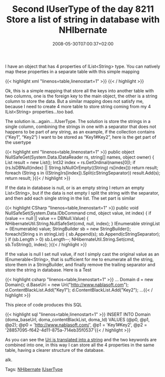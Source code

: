 ﻿---
title: "Second IUserType of the day 8211 Store a list of string in database with NHIbernate"
description: ""
date: 2008-05-30T07:00:37+02:00
draft: false
tags: [Nhibernate]
categories: [Nhibernate]
---
I have an object that has 4 properties of IList&lt;String&gt; type. You can natively map these properties in a separate table with this simple mapping

{{< highlight xml "linenos=table,linenostart=1" >}}
<bag name="keys" access="field" cascade="all-delete-orphan" table="Keys" fetch="join">
    <key column="deps_id" />
    <element column="deps_key" type="String" />
</bag>{{< / highlight >}}

<!-- Code inserted with Steve Dunn's Windows Live Writer Code Formatter Plugin.  http://dunnhq.com -->

Ok, this is a simple mapping that store all the keys into another table with two columns, one is the foreign key to the main object, the other is a string column to store the data. But a similar mapping does not satisfy me, because I need to create 4 more table to store string coming from my 4 IList&lt;String&gt; properties…too bad.

The solution is…again….IUserType. The solution is store the strings in a single column, combining the strings in one with a separator that does not happens to be part of any string, as an example, if the collection contains (“Key1”, “Key2”) I want to be stored as “Key1#Key2”, here is the get part of the usertype

{{< highlight xml "linenos=table,linenostart=1" >}}
public object NullSafeGet(System.Data.IDataReader rs, string[] names, object owner)
{
    List<String> result = new List<String>();
    Int32 index = rs.GetOrdinal(names[0]);
    if (rs.IsDBNull(index) || String.IsNullOrEmpty((String) rs[index]))
        return result;
    foreach (String s in ((String)rs[index]).Split(cStringSeparator))
        result.Add(s);
    return result;
}{{< / highlight >}}

<!-- Code inserted with Steve Dunn's Windows Live Writer Code Formatter Plugin.  http://dunnhq.com -->

If the data in database is null, or is an empty string I return an empty List&lt;String&gt;, but if the data is not empty I split the string with the separator, and then add each single string in the list. The set part is similar

{{< highlight CSharp "linenos=table,linenostart=1" >}}
public void NullSafeSet(System.Data.IDbCommand cmd, object value, int index)
{
    if (value == null || value == DBNull.Value)
    {
        NHibernateUtil.String.NullSafeSet(cmd, null, index);
    }
    IEnumerable<String> stringList = (IEnumerable<String>) value;
    StringBuilder sb = new StringBuilder();
    foreach(String s in stringList) {
        sb.Append(s);
        sb.Append(cStringSeparator);
    }
    if (sb.Length > 0) sb.Length--;
    NHibernateUtil.String.Set(cmd, sb.ToString(), index);
}{{< / highlight >}}

<!-- Code inserted with Steve Dunn's Windows Live Writer Code Formatter Plugin.  http://dunnhq.com -->

If the value is null I set null value, if not I simply cast the original value as an IEnumerable&lt;String&gt;, that is sufficient for me to enumerate all the string, store them in a StringBuilder, and finally remove the trailing separator and store the string in database. Here is a Test

{{< highlight csharp "linenos=table,linenostart=1" >}}
...
Domain d = new Domain();
d.BaseUri = new Uri("http://www.nablasoft.com");
d.ContentBlackList.Add("Key1");
d.ContentBlackList.Add("Key2");
...{{< / highlight >}}

<!-- Code inserted with Steve Dunn's Windows Live Writer Code Formatter Plugin.  http://dunnhq.com -->

This piece of code produces this SQL

{{< highlight sql "linenos=table,linenostart=1" >}}
INSERT INTO Domain (doma_baseUrl, doma_contentBlackList, doma_Id) 
VALUES (@p0, @p1, @p2); 
@p0 = 'http://www.nablasoft.com/', @p1 = 'Key1#Key2', @p2 = '28857095-f642-4d11-875a-714eb35f0537'{{< / highlight >}}

<!-- Code inserted with Steve Dunn's Windows Live Writer Code Formatter Plugin.  http://dunnhq.com -->

As you can see the [Uri is translated into a string](http://www.codewrecks.com/blog/index.php/2008/05/30/today-menu-nhibernate-user-type/) and the two keywords are combined into one, in this way I can store all the 4 properties in the same table, having a clearer structure of the database.

alk.

Tags: [NHibernate](http://technorati.com/tag/NHibernate) [IUserType](http://technorati.com/tag/IUserType)

